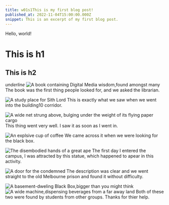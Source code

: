 ```yaml
---
title: w01s1This is my first blog post!
published_at: 2022-11-04T15:00:00.000Z
snippet: This is an excerpt of my first blog post.
---
```


Hello, world!

# This is h1

## This is h2

_underline_
![A book containing Digital Media wisdom,found amongst many](/w01s1/IMG_0602.jpeg)
The book was the first thing people looked for, and we asked the librarian.

![A study place for Sith Lord](/w01s1/IMG_0603.jpeg)
This is exactly what we saw when we went into the building10 corridor.

![A wide net strung above, bulging under the weight of its flying paper cargo](/w01s1/IMG_0604.jpeg)
This thing went very well. I saw it as soon as I went in.

![An explsive cup of coffee](/w01s1/IMG_0605.jpeg)
We came across it when we were looking for the black box.

![The disembodied hands of a great ape](/w01s1/IMG_0606.jpeg)
The first day I entered the campus, I was attracted by this statue, which happened to apear in this activity.

![A door for the condemned](/w01s1/IMG_0607.jpeg)
The description was clear and we went straight to the old Melbourne prison and found it without difficulty.

![A basement-dweling Black Box,bigger than you might think](/w01s1/IMG_0608.jpeg)
![A wide machine,dispensing beverages from a far away land](/w01s1/IMG_0609.jpeg)
Both of these two were found by students from other groups. Thanks for thier help.


